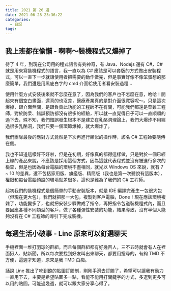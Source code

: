 ```yaml
---
title: 2021 第 26 週
date: 2021-06-28 23:36:22
categories:
  - 日記
tags:
---
```


## 我上班都在偷懶 - 啊啊～裝機程式又爆掉了

待了 4 年，到現在公司用的程式語言有夠神奇，有 Java、Nodejs 還有 C#，C# 就是用來寫裝機程式的語言，我一直以為 C# 應該是可以套版的方式做出安裝程式，可以一直下一步就讓使用者把需要的動作做完，但是事實好像不像笨蛋想的那麼簡單，我們還是用黑底白字的 cmd 介面給使用者看安裝過程...

使用什麼方式安裝後來就不怎麼在意了，因為我們的客戶也不怎麼在意，哈哈！開起來有個空白畫面，還真的也沒差，醫療產業真的是對介面很寬容呢～。只是這次爆掉，跟介面無關，是跟負責此功能的工程師不在有關，可能我們都還是菜雞工程師，對於防呆、錯誤預防都沒有很多的經驗，所以就一直覺得日子可以一直順順的過下去，殊不知，我們錯誤發生根本不是建立在乳酪洞理論上，我們大爆炸不用經過很多乳酪洞，我們只要一個環節爆掉，就大爆炸了。

我們團隊最後的應對方式竟然是下次再進行類似的操作時，該名 C# 工程師要隨侍在側。

我也不知道這樣好不好啦，但是在初期，好像真的都得這樣做，只是對於一個已經上線的產品來說，不應該是採用這個方式，因為這就代表程式並沒有被進行多次的檢查，但是也因為每台電腦的環境不盡相同，就光以 Windows OS 來說，就有 7 ~ 10 的差異，還不包括家用版、旗艦版、精簡版（我也是第一次聽說有這版本），權限和每台電腦預設的環境就差很多，這也是難為了我們的 C# 工程師。

起初我們的裝機程式是個簡單的手動安裝版本，就是 IDE 編譯完產生一包很大包（但現在更大包），我們就把那一大包，複製到客戶電腦，Done！現在應該環境複雜了，功能變多了，也就把安裝步驟做成了指令，再把指令包道裝機程式內，而且要因應各種不同類型的客戶，做了各種彈性安裝的功能，結果導致，沒有半個人能夠沒有在 C# 工程師的導引下完成裝機。

## 每週生活小破事 - Line 原來可以釘選聊天

手機裡面一堆打羽球的群組，而且每個群組都有好幾百人，三不五時就會有人在裡面揪人、貼新聞，所以每次要找到好友叫出來聊天，都要用搜尋的，有夠 TMD 不方便，這週才知道，原來是我 TMD 白痴。

話說 Line 推出了吃到飽的貼圖訂閱制，剛剛手滑去訂閱了，希望可以讓我有動力一直用下去，主要是希望貼圖多一點，看能不能用打關鍵字的方式，多選到更多可以用的貼圖。可能過幾週，就可以跟大家分享心得了。